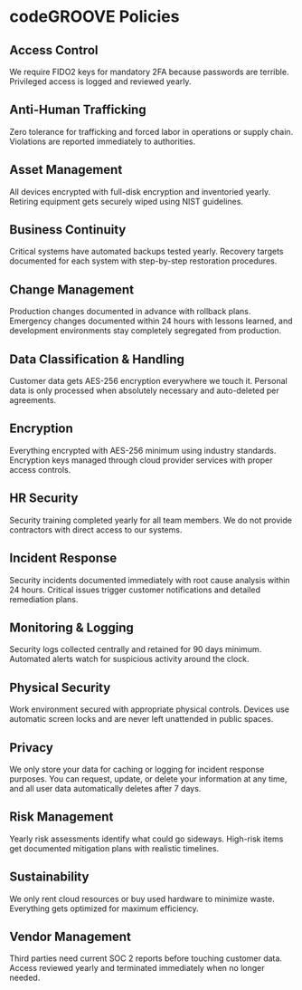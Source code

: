 # codeGROOVE Policies

## Access Control
We require FIDO2 keys for mandatory 2FA because passwords are terrible. Privileged access is logged and reviewed yearly.

## Anti-Human Trafficking
Zero tolerance for trafficking and forced labor in operations or supply chain. Violations are reported immediately to authorities.

## Asset Management
All devices encrypted with full-disk encryption and inventoried yearly. Retiring equipment gets securely wiped using NIST guidelines.

## Business Continuity
Critical systems have automated backups tested yearly. Recovery targets documented for each system with step-by-step restoration procedures.

## Change Management
Production changes documented in advance with rollback plans. Emergency changes documented within 24 hours with lessons learned, and development environments stay completely segregated from production.

## Data Classification & Handling
Customer data gets AES-256 encryption everywhere we touch it. Personal data is only processed when absolutely necessary and auto-deleted per agreements.

## Encryption
Everything encrypted with AES-256 minimum using industry standards. Encryption keys managed through cloud provider services with proper access controls.

## HR Security
Security training completed yearly for all team members. We do not provide contractors with direct access to our systems.

## Incident Response
Security incidents documented immediately with root cause analysis within 24 hours. Critical issues trigger customer notifications and detailed remediation plans.

## Monitoring & Logging
Security logs collected centrally and retained for 90 days minimum. Automated alerts watch for suspicious activity around the clock.

## Physical Security
Work environment secured with appropriate physical controls. Devices use automatic screen locks and are never left unattended in public spaces.

## Privacy
We only store your data for caching or logging for incident response purposes. You can request, update, or delete your information at any time, and all user data automatically deletes after 7 days.

## Risk Management
Yearly risk assessments identify what could go sideways. High-risk items get documented mitigation plans with realistic timelines.

## Sustainability
We only rent cloud resources or buy used hardware to minimize waste. Everything gets optimized for maximum efficiency.

## Vendor Management
Third parties need current SOC 2 reports before touching customer data. Access reviewed yearly and terminated immediately when no longer needed.
